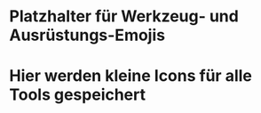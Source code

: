 # Platzhalter für Werkzeug- und Ausrüstungs-Emojis
# Hier werden kleine Icons für alle Tools gespeichert
